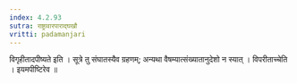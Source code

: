 ```yaml
---
index: 4.2.93
sutra: राष्ट्रावारपाराद्घखौ
vritti: padamanjari
---
```


 विगृहीतादपीष्यते इति । सूत्रे तु संघातस्यैव ग्रहणम्; अन्यथा वैषम्यात्संख्यातानुदेशो न स्यात् । विपरीताच्चेति । इयमपीष्टिरेव ॥